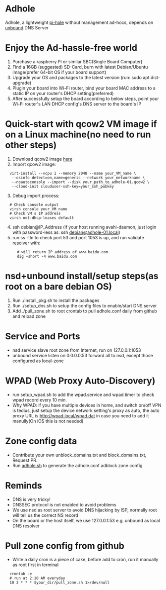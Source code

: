 # Adhole
Adhole, a lightweight [pi-hole](https://github.com/pi-hole/pi-hole) without management ad-hocs, depends on [unbound](https://github.com/NLnetLabs/unbound) DNS Server 

# Enjoy the Ad-hassle-free world
  1. Purchase a raspberry Pi or similar SBC(Single Board Computer)
  2. Find a 16GB (suggested) SD-Card, burn with latest Debian/Ubuntu image(prefer 64-bit OS if your board support) 
  3. Upgrade your OS and packages to the latest version (run: sudo apt dist-upgrade) 
  4. Plugin your board into Wi-Fi router, bind your board MAC address to a static IP on your router's DHCP setting(preferred)
  5. After successfully setup the board according to below steps, point your Wi-Fi router's LAN DHCP config's DNS server to the board's IP

# Quick-start with qcow2 VM image if on a Linux machine(no need to run other steps)
  1. Download qcow2 image
     [here](https://github.com/LeisureLinux/adhole/releases/download/adhole/adhole-01.qcow2.zst)
  2. Import qcow2 image:
```
  virt-install --vcpu 1 --memory 2048 --name your_VM_name \
   --osinfo detect=on,name=generic --network your_networkname \
   --noautoconsole --import --disk your_path_to_adhole-01.qcow2 \
   --cloud-init clouduser-ssh-key=your_ssh_pubkey
```
  3. Debug import process:
```
  # Check console output
  virsh console your_VM_name
  # Check VM's IP address
  virsh net-dhcp-leases default
```
  4. ssh debian@IP_Address (if your host running avahi-daemon, just login
     with password-less as: ssh debian@adhole-01.local)
  5. run ss -tln to check port 53 and port 1053 is up, and run validate resolver
     with:
     ```
       # will return IP address of www.baidu.com
       dig +short -4 www.baidu.com
     ```
 
# nsd+unbound install/setup steps(as root on a bare debian OS)
  1. Run ./install_pkg.sh to install the packages
  2. Run ./setup_dns.sh to setup the config files to enable/start DNS server
  3. Add ./pull_zone.sh to root crontab to pull adhole.conf daily from github and reload zone

# Service and Ports
  - nsd service slave root zone from Internet, run on 127.0.0.1:1053
  - unbound service listen on 0.0.0.0:53 forward all to nsd, except those configured as local-zone
 
# WPAD (Web Proxy Auto-Discovery)
  - run setup_wpad.sh to add the wpad.service and wpad.timer to check wpad
    record every 10 min.
  - Why WPAD: if you have multiple devices in home, and switch on/off VPN is
    tedius, just setup the device network setting's proxy as auto, the auto proxy URL is
    http://wpad.local/wpad.dat in case you need to add it manully(On iOS this is not needed)
  
# Zone config data
  - Contribute your own unblock_domains.txt and block_domains.txt, Request PR.
  - Run [adhole.sh](data/adhole.sh) to generate the adhole.conf adblock zone config
  
# Reminds
  - DNS is very tricky!
  - DNSSEC protocol is not enabled to avoid problems
  - We use nsd as root server to avoid DNS hijacking by ISP, normally root will tell us the correct NS record
  - On the board or the host itself, we use 127.0.0.1:53 e.g. unbound as local DNS resolver

# Pull zone config from github
  - Write a daily cron is a piece of cake, before add to cron, run it manually as root first in terminal
  ```
    crontab -e
    # run at 2:10 AM everyday
    10 2 * * * $your_dir/pull_zone.sh 1>/dev/null
  ```
